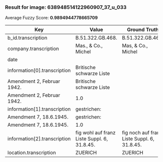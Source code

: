 ### Result for image: 638948514122960907_37_u_033
Average Fuzzy Score: **0.9894944778665709**
<small>

| Key | Value | Ground Truth | Score |
| --- | --- | --- | --- |
| b_id.transcription | B.51.322.GB.468. | B.51.322.GB.468. | 1.0 |
| company.transcription | Mas., & Co., Michel | Mas, & Co., Michel | 0.972972972972973 |
| date |  |  | 1.0 |
| information[0].transcription | Britische schwarze Liste
Amendment 2, Februar 1942. | Britische schwarze Liste
Amendment 2, Februar 1942. | 1.0 |
| information[1].transcription | gestrichen:
Amendment 7, 18.6.1945. | gestrichen:
Amendment 7, 18.6.1945. | 1.0 |
| information[2].transcription | fig wohl auf franz Liste Suppl. 6, 31.8.45. | fig noch auf franz Liste Suppl. 6, 31.8.45. | 0.9534883720930233 |
| location.transcription | ZUERICH | ZUERICH | 1.0 |

</small>
